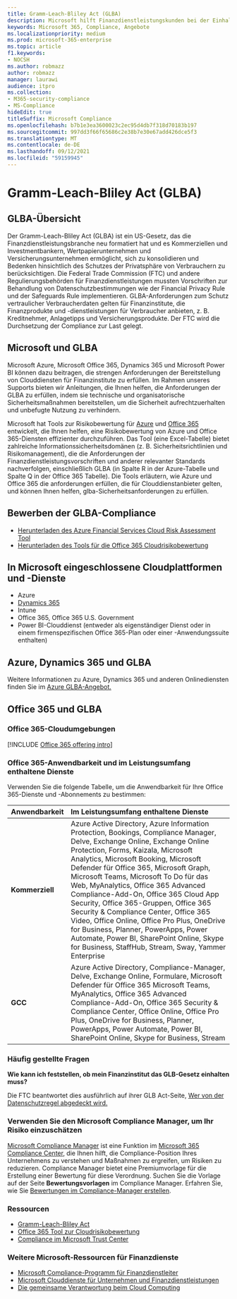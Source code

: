 ```yaml
---
title: Gramm-Leach-Bliley Act (GLBA)
description: Microsoft hilft Finanzdienstleistungskunden bei der Einhaltung der Datenschutz- und Sicherheitsanforderungen des Gramm-Leach-Bliley Act (GLBA).
keywords: Microsoft 365, Compliance, Angebote
ms.localizationpriority: medium
ms.prod: microsoft-365-enterprise
ms.topic: article
f1.keywords:
- NOCSH
ms.author: robmazz
author: robmazz
manager: laurawi
audience: itpro
ms.collection:
- M365-security-compliance
- MS-Compliance
hideEdit: true
titleSuffix: Microsoft Compliance
ms.openlocfilehash: b7b1e3ea3600023c2ec95d4db7f318d70183b197
ms.sourcegitcommit: 997dd3f66f65686c2e38b7e30e67add426dce5f3
ms.translationtype: MT
ms.contentlocale: de-DE
ms.lasthandoff: 09/12/2021
ms.locfileid: "59159945"
---
```

# <a name="gramm-leach-bliley-act-glba"></a>Gramm-Leach-Bliley Act (GLBA)

## <a name="glba-overview"></a>GLBA-Übersicht

Der Gramm-Leach-Bliley Act (GLBA) ist ein US-Gesetz, das die Finanzdienstleistungsbranche neu formatiert hat und es Kommerziellen und Investmentbankern, Wertpapierunternehmen und Versicherungsunternehmen ermöglicht, sich zu konsolidieren und Bedenken hinsichtlich des Schutzes der Privatsphäre von Verbrauchern zu berücksichtigen. Die Federal Trade Commission (FTC) und andere Regulierungsbehörden für Finanzdienstleistungen mussten Vorschriften zur Behandlung von Datenschutzbestimmungen wie der Financial Privacy Rule und der Safeguards Rule implementieren. GLBA-Anforderungen zum Schutz vertraulicher Verbraucherdaten gelten für Finanzinstitute, die Finanzprodukte und -dienstleistungen für Verbraucher anbieten, z. B. Kreditnehmer, Anlagetipps und Versicherungsprodukte. Der FTC wird die Durchsetzung der Compliance zur Last gelegt.

## <a name="microsoft-and-glba"></a>Microsoft und GLBA

Microsoft Azure, Microsoft Office 365, Dynamics 365 und Microsoft Power BI können dazu beitragen, die strengen Anforderungen der Bereitstellung von Clouddiensten für Finanzinstitute zu erfüllen. Im Rahmen unseres Supports bieten wir Anleitungen, die Ihnen helfen, die Anforderungen der GLBA zu erfüllen, indem sie technische und organisatorische Sicherheitsmaßnahmen bereitstellen, um die Sicherheit aufrechtzuerhalten und unbefugte Nutzung zu verhindern.

Microsoft hat Tools zur Risikobewertung für [Azure](https://servicetrust.microsoft.com/ViewPage/TrustDocuments?command=Download&downloadType=Document&downloadId=6b218946-c235-4234-9beb-d557e39a3f44&docTab=6d000410-c9e9-11e7-9a91-892aae8839ad_Compliance_Guides) und [Office 365](https://servicetrust.microsoft.com/ViewPage/TrustDocuments?command=Download&downloadType=Document&downloadId=55702ffd-c35a-4619-8722-ab71c0c02002&docTab=6d000410-c9e9-11e7-9a91-892aae8839ad_Compliance_Guides) entwickelt, die Ihnen helfen, eine Risikobewertung von Azure und Office 365-Diensten effizienter durchzuführen. Das Tool (eine Excel-Tabelle) bietet zahlreiche Informationssicherheitsdomänen (z. B. Sicherheitsrichtlinien und Risikomanagement), die die Anforderungen der Finanzdienstleistungsvorschriften und anderer relevanter Standards nachverfolgen, einschließlich GLBA (in Spalte R in der Azure-Tabelle und Spalte Q in der Office 365 Tabelle). Die Tools erläutern, wie Azure und Office 365 die anforderungen erfüllen, die für Clouddienstanbieter gelten, und können Ihnen helfen, glba-Sicherheitsanforderungen zu erfüllen.

## <a name="promote-your-glba-compliance"></a>Bewerben der GLBA-Compliance

- [Herunterladen des Azure Financial Services Cloud Risk Assessment Tool](https://servicetrust.microsoft.com/ViewPage/TrustDocuments?command=Download&downloadType=Document&downloadId=6b218946-c235-4234-9beb-d557e39a3f44&docTab=6d000410-c9e9-11e7-9a91-892aae8839ad_Compliance_Guides)
- [Herunterladen des Tools für die Office 365 Cloudrisikobewertung](https://servicetrust.microsoft.com/ViewPage/TrustDocuments?command=Download&downloadType=Document&downloadId=55702ffd-c35a-4619-8722-ab71c0c02002&docTab=6d000410-c9e9-11e7-9a91-892aae8839ad_Compliance_Guides)

## <a name="microsoft-in-scope-cloud-platforms--services"></a>In Microsoft eingeschlossene Cloudplattformen und -Dienste

- Azure
- [Dynamics 365](https://aka.ms/d365-compliance-list)
- Intune
- Office 365, Office 365 U.S. Government
- Power BI-Clouddienst (entweder als eigenständiger Dienst oder in einem firmenspezifischen Office 365-Plan oder einer -Anwendungssuite enthalten)

## <a name="azure-dynamics-365-and-glba"></a>Azure, Dynamics 365 und GLBA

Weitere Informationen zu Azure, Dynamics 365 und anderen Onlinediensten finden Sie im [Azure GLBA-Angebot.](/azure/compliance/offerings/offering-glba-us)

## <a name="office-365-and-glba"></a>Office 365 und GLBA

### <a name="office-365-cloud-environments"></a>Office 365-Cloudumgebungen

[!INCLUDE [Office 365 offering intro](../includes/o365-offering-introduction.md)]

### <a name="office-365-applicability-and-in-scope-services"></a>Office 365-Anwendbarkeit und im Leistungsumfang enthaltene Dienste

Verwenden Sie die folgende Tabelle, um die Anwendbarkeit für Ihre Office 365-Dienste und -Abonnements zu bestimmen:

| **Anwendbarkeit** | **Im Leistungsumfang enthaltene Dienste** |
|:------------------|:----------------------|
| **Kommerziell** | Azure Active Directory, Azure Information Protection, Bookings, Compliance Manager, Delve, Exchange Online, Exchange Online Protection, Forms, Kaizala, Microsoft Analytics, Microsoft Booking, Microsoft Defender für Office 365, Microsoft Graph, Microsoft Teams, Microsoft To Do für das Web, MyAnalytics, Office 365 Advanced Compliance-Add-On, Office 365 Cloud App Security, Office 365-Gruppen, Office 365 Security & Compliance Center, Office 365 Video, Office Online, Office Pro Plus, OneDrive for Business, Planner, PowerApps, Power Automate, Power BI, SharePoint Online, Skype for Business, StaffHub, Stream, Sway, Yammer Enterprise |
| **GCC** | Azure Active Directory, Compliance-Manager, Delve, Exchange Online, Formulare, Microsoft Defender für Office 365 Microsoft Teams, MyAnalytics, Office 365 Advanced Compliance-Add-On, Office 365 Security & Compliance Center, Office Online, Office Pro Plus, OneDrive for Business, Planner, PowerApps, Power Automate, Power BI, SharePoint Online, Skype for Business, Stream |

### <a name="frequently-asked-questions"></a>Häufig gestellte Fragen

**Wie kann ich feststellen, ob mein Finanzinstitut das GLB-Gesetz einhalten muss?**

Die FTC beantwortet dies ausführlich auf ihrer GLB Act-Seite, [Wer von der Datenschutzregel abgedeckt wird.](https://www.ftc.gov/tips-advice/business-center/guidance/how-comply-privacy-consumer-financial-information-rule-gramm#whois)

### <a name="use-microsoft-compliance-manager-to-assess-your-risk"></a>Verwenden Sie den Microsoft Compliance Manager, um Ihr Risiko einzuschätzen

[Microsoft Compliance Manager](/microsoft-365/compliance/compliance-manager) ist eine Funktion im [Microsoft 365 Compliance Center](/microsoft-365/compliance/microsoft-365-compliance-center), die Ihnen hilft, die Compliance-Position Ihres Unternehmens zu verstehen und Maßnahmen zu ergreifen, um Risiken zu reduzieren. Compliance Manager bietet eine Premiumvorlage für die Erstellung einer Bewertung für diese Verordnung. Suchen Sie die Vorlage auf der Seite **Bewertungsvorlagen** im Compliance Manager. Erfahren Sie, wie Sie [Bewertungen im Compliance-Manager erstellen](/microsoft-365/compliance/compliance-manager-assessments).

### <a name="resources"></a>Ressourcen

- [Gramm-Leach-Bliley Act](https://www.ftc.gov/tips-advice/business-center/privacy-and-security/gramm-leach-bliley-act)
- [Office 365 Tool zur Cloudrisikobewertung](https://servicetrust.microsoft.com/ViewPage/TrustDocuments?command=Download&downloadType=Document&downloadId=55702ffd-c35a-4619-8722-ab71c0c02002&docTab=6d000410-c9e9-11e7-9a91-892aae8839ad_Compliance_Guides)
- [Compliance im Microsoft Trust Center](https://www.microsoft.com/trust-center/compliance/compliance-overview)

### <a name="other-microsoft-resources-for-financial-services"></a>Weitere Microsoft-Ressourcen für Finanzdienste

- [Microsoft Compliance-Programm für Finanzdienstleiter](https://www.microsoft.com/download/details.aspx?id=55332)
- [Microsoft Clouddienste für Unternehmen und Finanzdienstleistungen](https://www.microsoft.com/trustcenter/cloudservices/financialservices)
- [Die gemeinsame Verantwortung beim Cloud Computing](https://aka.ms/sharedresponsibility)
